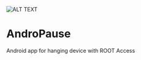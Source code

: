 ![ALT TEXT](https://raw.githubusercontent.com/ExploiTR/AndroPause/master/app/src/main/res/drawable-hdpi/ic_launcher.png)
# AndroPause
Android app for hanging device with ROOT Access
